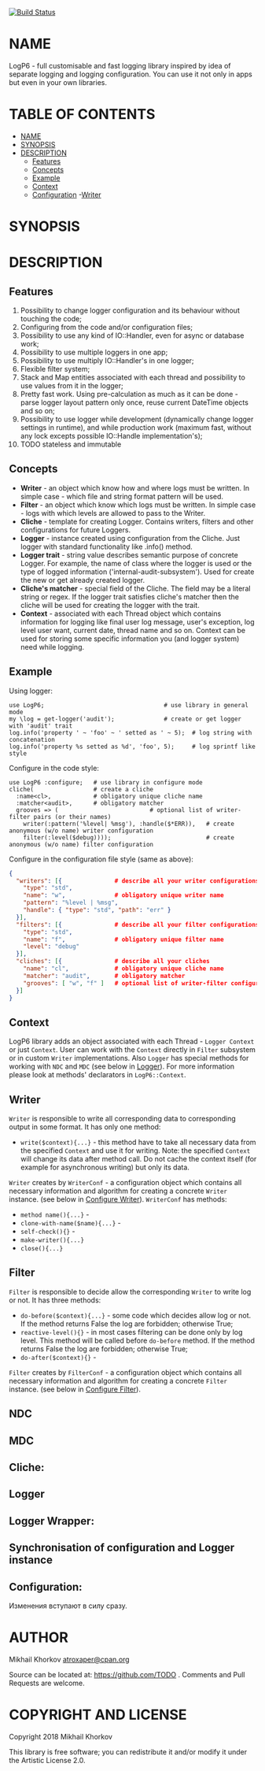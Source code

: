 [![Build Status](https://travis-ci.org/TODO)](https://travis-ci.org/TODO)

# NAME

LogP6 - full customisable and fast logging library inspired by idea of separate
logging and logging configuration. You can use it not only in apps but even in
your own libraries.

# TABLE OF CONTENTS
- [NAME](#name)
- [SYNOPSIS](#synopsis)
- [DESCRIPTION](#description)
	- [Features](#features)
	- [Concepts](#concepts)
	- [Example](#example)
	- [Context](#context)
	- [Configuration](#configuration)
		-[Writer](#configure-writer)

# SYNOPSIS

    

# DESCRIPTION

## Features

1. Possibility to change logger configuration and its behaviour without touching
the code;
2. Configuring from the code and/or configuration files;
3. Possibility to use any kind of IO::Handler, even for async or database work;
4. Possibility to use multiple loggers in one app;
5. Possibility to use multiply IO::Handler's in one logger;
6. Flexible filter system;
7. Stack and Map entities associated with each thread and possibility to use
values from it in the logger;
8. Pretty fast work. Using pre-calculation as much as it can be done - parse
logger layout pattern only once, reuse current DateTime objects and so on; 
9. Possibility to use logger while development (dynamically change logger
settings in runtime), and while production work (maximum fast, without any lock
excepts possible IO::Handle implementation's);
10. TODO stateless and immutable

## Concepts

- **Writer** - an object which know how and where logs must be written. In simple
case - which file and string format pattern will be used. 
- **Filter** - an object which know which logs must be written. In simple case -
logs with which levels are allowed to pass to the Writer.
- **Cliche** - template for creating Logger. Contains writers, filters and other
configurations for future Loggers.
- **Logger** - instance created using configuration from the Cliche. Just logger
with standard functionality like .info() method.
- **Logger trait** - string value describes semantic purpose of concrete Logger. For
example, the name of class where the logger is used or the type of logged
information ('internal-audit-subsystem'). Used for create the new or get already
created logger.
- **Cliche's matcher** - special field of the Cliche. The field may be a literal
string or regex. If the logger trait satisfies cliche's matcher then the cliche
will be used for creating the logger with the trait.
- **Context** - associated with each Thread object which contains information
for logging like final user log message, user's exception, log level user want,
current date, thread name and so on. Context can be used for storing some
specific information you (and logger system) need while logging. 

## Example

Using logger:
```perl6
use LogP6;                     				# use library in general mode
my \log = get-logger('audit'); 				# create or get logger with 'audit' trait
log.info('property ' ~ 'foo' ~ ' setted as ' ~ 5); 	# log string with concatenation
log.info('property %s setted as %d', 'foo', 5);    	# log sprintf like style
```

Configure in the code style:
```perl6
use LogP6 :configure;   # use library in configure mode
cliche(                 # create a cliche
  :name<cl>,            # obligatory unique cliche name
  :matcher<audit>,      # obligatory matcher
  grooves => (          				# optional list of writer-filter pairs (or their names)
    writer(:pattern('%level| %msg'), :handle($*ERR)),   # create anonymous (w/o name) writer configuration
    filter(:level($debug))));                           # create anonymous (w/o name) filter configuration
```

Configure in the configuration file style (same as above):
```json
{
  "writers": [{               # describe all your writer configurations
    "type": "std",
    "name": "w",              # obligatory unique writer name
    "pattern": "%level | %msg",
    "handle": { "type": "std", "path": "err" }
  }],
  "filters": [{               # describe all your filter configurations
    "type": "std",
    "name": "f",              # obligatory unique filter name
    "level": "debug"
  }],
  "cliches": [{               # describe all your cliches
    "name": "cl",             # obligatory unique cliche name
    "matcher": "audit",       # obligatory matcher
    "grooves": [ "w", "f" ]   # optional list of writer-filter configurations names pairs 
  }]
}
```

## Context

LogP6 library adds an object associated with each Thread - `Logger Context` or
just `Context`. User can work with the `Context` directly in `Filter` subsystem
or in custom `Writer` implementations. Also `Logger` has special methods
for working with `NDC` and `MDC` (see below in [Logger](#logger)). For more
information please look at methods' declarators in `LogP6::Context`.

## Writer

`Writer` is responsible to write all corresponding data to corresponding output
in some format. It has only one method: 

- `write($context){...}` - this method have to take all necessary data from the
specified `Context` and use it for writing. Note: the specified `Context` will
change its data after method call. Do not cache the context itself (for example
for asynchronous writing) but only its data.

`Writer` creates by `WriterConf` - a configuration object which contains all
necessary information and algorithm for creating a concrete `Writer` instance.
(see below in [Configure Writer](#configure-writer)).
`WriterConf` has methods:

- `method name(){...}` -
- `clone-with-name($name){...}` -
- `self-check(){}` - 
- `make-writer(){...}`
- `close(){...}`

## Filter

`Filter` is responsible to decide allow the corresponding `Writer` to write log
or not. It has three methods:

- `do-before($context){...}` - some code which decides allow log or not.
If the method returns False the log are forbidden; otherwise True;
- `reactive-level(){}` - in most cases filtering can be done only by
log level. This method will be called before `do-before` method. If the method
returns False the log are forbidden; otherwise True;
- `do-after($context){}` - 

`Filter` creates by `FilterConf` - a configuration object which contains all
necessary information and algorithm for creating a concrete `Filter` instance.
(see below in [Configure Filter](#configure-filter)).

## NDC

## MDC

Cliche:
-------

## Logger


Logger Wrapper:
---------------

## Synchronisation of configuration and Logger instance

Configuration:
--------------
Изменения вступают в силу сразу.

AUTHOR
======

Mikhail Khorkov <atroxaper@cpan.org>

Source can be located at: https://github.com/TODO . Comments and Pull Requests are welcome.

COPYRIGHT AND LICENSE
=====================

Copyright 2018 Mikhail Khorkov

This library is free software; you can redistribute it and/or modify it under the Artistic License 2.0.